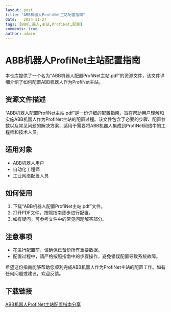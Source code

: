 ```yaml
---
layout: post
title: "ABB机器人ProfiNet主站配置指南"
date:   2024-11-27
tags: [BB机,器人,主站,ProfiNet,配置]
comments: true
author: admin
---
```

# ABB机器人ProfiNet主站配置指南

本仓库提供了一个名为“ABB机器人配置ProfiNet主站.pdf”的资源文件，该文件详细介绍了如何配置ABB机器人作为ProfiNet主站。

## 资源文件描述

“ABB机器人配置ProfiNet主站.pdf”是一份详细的配置指南，旨在帮助用户理解和实施ABB机器人作为ProfiNet主站的配置过程。该文件包含了必要的步骤、配置参数以及常见问题的解决方案，适用于需要将ABB机器人集成到ProfiNet网络中的工程师和技术人员。

## 适用对象

- ABB机器人用户
- 自动化工程师
- 工业网络配置人员

## 如何使用

1. 下载“ABB机器人配置ProfiNet主站.pdf”文件。
2. 打开PDF文件，按照指南逐步进行配置。
3. 如有疑问，可参考文件中的常见问题解答部分。

## 注意事项

- 在进行配置前，请确保已备份所有重要数据。
- 配置过程中，请严格按照指南中的步骤操作，避免错误配置导致系统故障。

希望这份指南能够帮助您顺利完成ABB机器人作为ProfiNet主站的配置工作。如有任何问题或建议，欢迎反馈。

## 下载链接

[ABB机器人ProfiNet主站配置指南分享](https://pan.quark.cn/s/c49b0620c919)